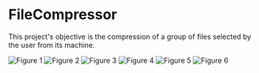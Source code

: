 # FileCompressor

This project's objective is the compression of a group of files selected by the user from its machine.

![Figure 1](https://i.imgur.com/xSz0zGg.png)
![Figure 2](https://i.imgur.com/0j9EEbQ.png)
![Figure 3](https://i.imgur.com/CBovidc.png)
![Figure 4](https://i.imgur.com/6NFwtl6.png)
![Figure 5](https://i.imgur.com/3gPsxft.png)
![Figure 6]()
